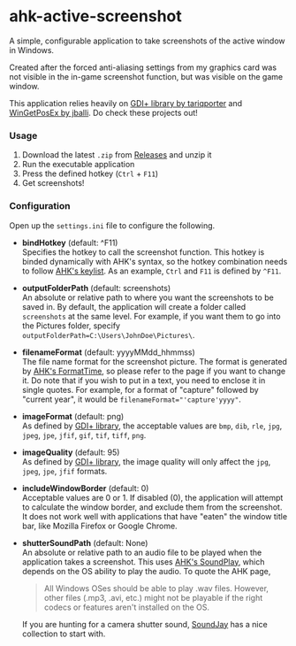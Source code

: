 ahk-active-screenshot
===

A simple, configurable application to take screenshots of the active window in Windows.

Created after the forced anti-aliasing settings from my graphics card was not visible in the in-game screenshot function, but was visible on the game window.

This application relies heavily on [GDI+ library by tariqporter](https://github.com/tariqporter/Gdip) and [WinGetPosEx by jballi](https://autohotkey.com/boards/viewtopic.php?t=3392). Do check these projects out!


### Usage

1. Download the latest `.zip` from [Releases](https://github.com/altbdoor/ahk-active-screenshot/releases) and unzip it
1. Run the executable application
1. Press the defined hotkey (`Ctrl` + `F11`)
1. Get screenshots!


### Configuration

Open up the `settings.ini` file to configure the following.

- **bindHotkey** (default: ^F11) <br>
  Specifies the hotkey to call the screenshot function. This hotkey is binded dynamically with AHK's syntax, so the hotkey combination needs to follow [AHK's keylist](https://autohotkey.com/docs/KeyList.htm). As an example, `Ctrl` and `F11` is defined by `^F11`.

- **outputFolderPath** (default: screenshots) <br>
  An absolute or relative path to where you want the screenshots to be saved in. By default, the application will create a folder called `screenshots` at the same level. For example, if you want them to go into the Pictures folder, specify `outputFolderPath=C:\Users\JohnDoe\Pictures\`.

- **filenameFormat** (default: yyyyMMdd_hhmmss) <br>
  The file name format for the screenshot picture. The format is generated by [AHK's FormatTime](https://autohotkey.com/docs/commands/FormatTime.htm), so please refer to the page if you want to change it. Do note that if you wish to put in a text, you need to enclose it in single quotes. For example, for a format of "capture" followed by "current year", it would be `filenameFormat="'capture'yyyy"`.

- **imageFormat** (default: png) <br>
  As defined by [GDI+ library](https://github.com/tariqporter/Gdip/blob/0f14e62/Gdip.ahk#L1306), the acceptable values are `bmp`, `dib`, `rle`, `jpg`, `jpeg`, `jpe`, `jfif`, `gif`, `tif`, `tiff`, `png`.

- **imageQuality** (default: 95) <br>
  As defined by [GDI+ library](https://github.com/tariqporter/Gdip/blob/0f14e62/Gdip.ahk#L1345), the image quality will only affect the `jpg`, `jpeg`, `jpe`, `jfif` formats.

- **includeWindowBorder** (default: 0) <br>
  Acceptable values are 0 or 1. If disabled (0), the application will attempt to calculate the window border, and exclude them from the screenshot. It does not work well with applications that have "eaten" the window title bar, like Mozilla Firefox or Google Chrome.

- **shutterSoundPath** (default: None) <br>
  An absolute or relative path to an audio file to be played when the application takes a screenshot. This uses [AHK's SoundPlay](https://autohotkey.com/docs/commands/SoundPlay.htm), which depends on the OS ability to play the audio. To quote the AHK page,
  
  > All Windows OSes should be able to play .wav files. However, other files (.mp3, .avi, etc.) might not be playable if the right codecs or features aren't installed on the OS.
  
  If you are hunting for a camera shutter sound, [SoundJay](https://www.soundjay.com/camera-sound-effect.html) has a nice collection to start with.
